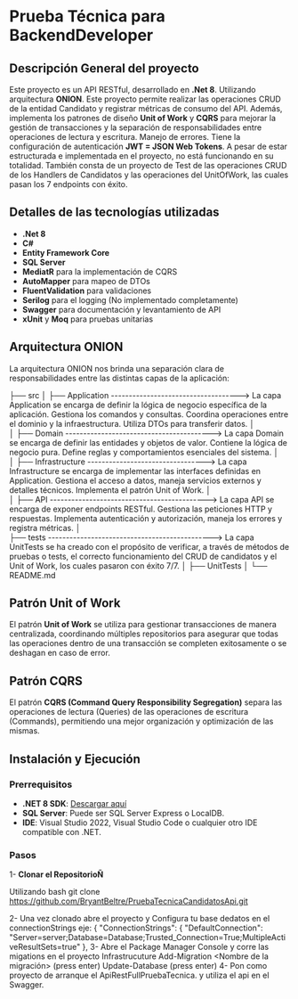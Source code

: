 ﻿# Prueba Técnica para BackendDeveloper

## Descripción General del proyecto

Este proyecto es un API RESTful, desarrollado en **.Net 8**. Utilizando arquitectura **ONION**. Este proyecto permite realizar las operaciones CRUD de la entidad Candidato y registrar métricas de consumo del API. Además, 
implementa los patrones de diseño **Unit of Work** y **CQRS** para mejorar la gestión de transacciones y la separación de responsabilidades entre operaciones de lectura y escritura. Manejo de errores. Tiene la configuración
de autenticación **JWT = JSON Web Tokens**. A pesar de estar estructurada e implementada en el proyecto, no está funcionando en su totalidad. También consta de un proyecto de Test de las operaciones CRUD de los Handlers de Candidatos y 
las operaciones del UnitOfWork, las cuales pasan los 7 endpoints con éxito.

## Detalles de las tecnologías utilizadas

- **.Net 8**
- **C#**
- **Entity Framework Core**
- **SQL Server**
- **MediatR** para la implementación de CQRS
- **AutoMapper** para mapeo de DTOs
- **FluentValidation** para validaciones
- **Serilog** para el logging (No implementado completamente)
- **Swagger** para documentación y levantamiento de API
- **xUnit** y **Moq** para pruebas unitarias

## Arquitectura ONION

La arquitectura ONION nos brinda una separación clara de responsabilidades entre las distintas capas de la aplicación:


├── src
│   ├── Application ------------------------------------> La capa Application se encarga de definir la lógica de negocio específica de la aplicación. Gestiona los comandos y consultas. Coordina operaciones entre el dominio y la infraestructura. Utiliza DTOs para transferir datos.
│   
│   ├── Domain -----------------------------------------> La capa Domain se encarga de definir las entidades y objetos de valor. Contiene la lógica de negocio pura. Define reglas y comportamientos esenciales del sistema.
│     
│   ├── Infrastructure ---------------------------------> La capa Infrastructure se encarga de implementar las interfaces definidas en Application. Gestiona el acceso a datos, maneja servicios externos y detalles técnicos. Implementa el patrón Unit of Work.
│   
│   ├── API --------------------------------------------> La capa API se encarga de exponer endpoints RESTful. Gestiona las peticiones HTTP y respuestas. Implementa autenticación y autorización, maneja los errores y registra métricas.
│   
├── tests ----------------------------------------------> La capa UnitTests se ha creado con el propósito de verificar, a través de métodos de pruebas o tests, el correcto funcionamiento del CRUD de candidatos y el Unit of Work, los cuales pasaron con éxito 7/7.
│   ├── UnitTests
│
└── README.md

## Patrón Unit of Work
El patrón **Unit of Work** se utiliza para gestionar transacciones de manera centralizada, coordinando múltiples repositorios para asegurar que todas las operaciones dentro de una transacción se completen exitosamente o se deshagan en caso de error.

## Patrón CQRS
El patrón **CQRS (Command Query Responsibility Segregation)** separa las operaciones de lectura (Queries) de las operaciones de escritura (Commands), permitiendo una mejor organización y optimización de las mismas.


## Instalación y Ejecución
### Prerrequisitos

- **.NET 8 SDK**: [Descargar aquí](https://dotnet.microsoft.com/en-us/download/dotnet/8.0)
- **SQL Server**: Puede ser SQL Server Express o LocalDB.
- **IDE**: Visual Studio 2022, Visual Studio Code o cualquier otro IDE compatible con .NET.

### Pasos 

1- **Clonar el RepositorioÑ**

Utilizando  bash
 git clone https://github.com/BryantBeltre/PruebaTecnicaCandidatosApi.git

2- Una vez clonado abre el proyecto y Configura tu base dedatos en el  connectionStrings
  eje:
  {
  "ConnectionStrings": {
    "DefaultConnection": "Server=server;Database=Database;Trusted_Connection=True;MultipleActiveResultSets=true"
  },
3- Abre el Package Manager Console y corre las migations en el proyecto Infrastrucuture
	Add-Migration <Nombre de la migración> (press enter)
	Update-Database (press enter)
4- Pon como proyecto de arranque el ApiRestFullPruebaTecnica.
   y utiliza el api en el Swagger.

	
	


